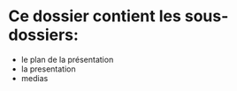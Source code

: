 # Ce dossier contient les sous-dossiers:
* le plan de la présentation
* la presentation
* medias









